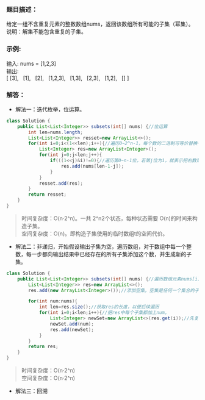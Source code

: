 ### 题目描述：   
给定一组不含重复元素的整数数组nums，返回该数组所有可能的子集（幂集）。   
说明：解集不能包含重复的子集。    
### 示例:    
输入: nums = [1,2,3]     
输出:    
[
  [3],
  [1],
  [2],
  [1,2,3],
  [1,3],
  [2,3],
  [1,2],
  []
]

### 解答：    
* 解法一：迭代枚举，位运算。    
```java
class Solution {
    public List<List<Integer>> subsets(int[] nums) {//位运算
        int len=nums.length;
        List<List<Integer>> resset=new ArrayList<>();
        for(int i=0;i<(1<<len);i++){//遍历0~2^n-1，每个数的二进制可等价替换一个结果子集，第i位若为1代表选，0代表不选
            List<Integer> res=new ArrayList<Integer>();
            for(int j=0;j<len;j++){
                if(((1<<j)&i)!=0){//遍历第0~n-1位，若第j位为1，就表示把右数第j个数字加进去。
                    res.add(nums[len-1-j]);
                }
            }
            resset.add(res); 
        }
        return resset;
    }
}
```
> 时间复杂度：O(n·2^n)。一共 2^n2个状态，每种状态需要 O(n)的时间来构造子集。    
> 空间复杂度：O(n)。即构造子集使用的临时数组t的空间代价。   
* 解法二：非递归，开始假设输出子集为空，遍历数组，对于数组中每一个整数，每一步都向输出结果中已经存在的所有子集添加这个数，并生成新的子集。
```java
class Solution {
    public List<List<Integer>> subsets(int[] nums) {//遍历数组元素nums[i]，每次复制一遍结果列表，再把当前的新数字nums[i]添加到输出结果的每个子集里。
        List<List<Integer>> res=new ArrayList<>();
        res.add(new ArrayList<Integer>());//添加空集。空集是任何一个集合的子集。

        for(int num:nums){
            int len=res.size();//获取res的长度，以便后续遍历
            for(int i=0;i<len;i++){//把res中每个子集都加上num。
                List<Integer> newSet=new ArrayList<>(res.get(i));//先复制结果中已经存在的每个子集。!!!
                newSet.add(num);
                res.add(newSet);
            }
        }
        return res;
    }
}
```
> 时间复杂度：O(n·2^n)      
> 空间复杂度：O(n·2^n)    
* 解法三：回溯    
```java
```
